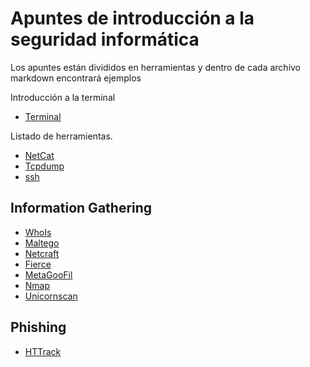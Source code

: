 # Apuntes de introducción a la seguridad informática

Los apuntes están divididos en herramientas  y dentro de cada archivo markdown encontrará ejemplos

Introducción a la terminal
- [Terminal](./terminal.md)

Listado de herramientas.

- [NetCat](./netcat.md)
- [Tcpdump](./tcpdump.md)
- [ssh](./sshTunel.md)

Information Gathering
---
- [WhoIs](./whois.md)
- [Maltego](./maltego.md)
- [Netcraft](./netcraft.md)  
- [Fierce](./fierce.md)
- [MetaGooFil](./metagoolfil.md)
- [Nmap](./nmap.md)
- [Unicornscan](./unicornscan.md)

Phishing
---
- [HTTrack](./htTrack.md)

